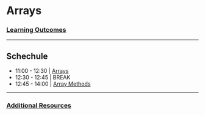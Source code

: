 # Arrays

### [**L**earning **O**utcomes](./learning-outcomes.md)
---
## **S**chechule

- 11:00 - 12:30 | [Arrays](./arrays.md)
- 12:30 - 12:45 | BREAK
- 12:45 - 14:00 | [Array Methods](./array-methods.md)

--- 
### [**A**dditional **R**esources](./resources.md)